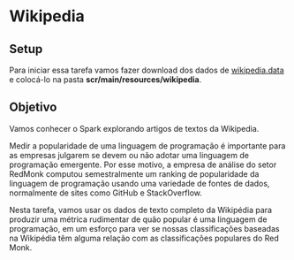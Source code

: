 # Wikipedia

## Setup

Para iniciar essa tarefa vamos fazer download dos dados de [wikipedia.data] e colocá-lo na pasta **scr/main/resources/wikipedia**.

## Objetivo

Vamos conhecer o Spark explorando artigos de textos da Wikipedia.

Medir a popularidade de uma linguagem de programação é importante para as empresas julgarem se devem ou não adotar uma linguagem de programação emergente. Por esse motivo, a empresa de análise do setor RedMonk computou semestralmente um ranking de popularidade da linguagem de programação usando uma variedade de fontes de dados, normalmente de sites como GitHub e StackOverflow. 

Nesta tarefa, vamos usar os dados de texto completo da Wikipédia para produzir uma métrica rudimentar de quão popular é uma linguagem de programação, em um esforço para ver se nossas classificações baseadas na Wikipédia têm alguma relação com as classificações populares do Red Monk.

[wikipedia.data]:https://moocs.scala-lang.org/~dockermoocs/bigdata/wikipedia.dat
